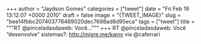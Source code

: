 
+++
author = "Jaydson Gomes"
categories = ["tweet"]
date = "Fri Feb 19 13:12:07 +0000 2010"
draft = false
image = "{TWEET_IMAGE}"
slug = "bee14fbbc207403776489020dec7698ad8d95eca"
tags = ["tweet"]
title = """RT @pinceladasdaweb: Você..."""
+++
RT @pinceladasdaweb: Você “desenvolve” sistemas?: http://migre.me/kwnv via @caferrari
